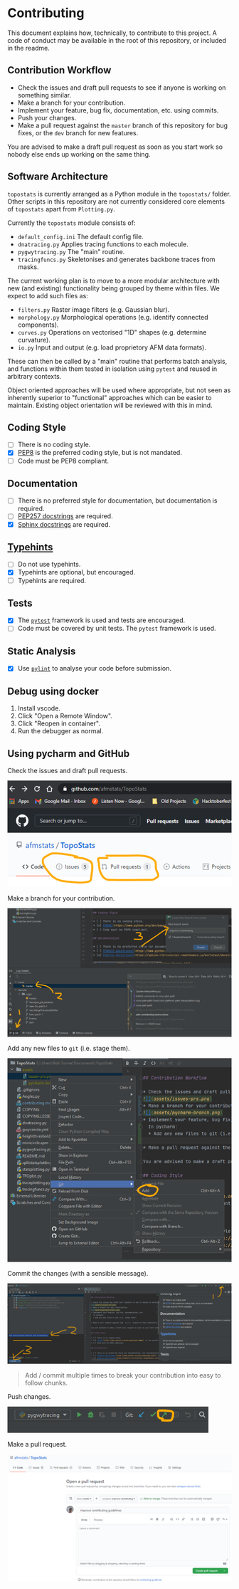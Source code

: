 # Contributing

This document explains how, technically, to contribute to this project. A code of conduct may be available in the root of this repository, or included in the readme.

## Contribution Workflow

* Check the issues and draft pull requests to see if anyone is working on something similar.
* Make a branch for your contribution.
* Implement your feature, bug fix, documentation, etc. using commits.
* Push your changes.
* Make a pull request against the `master` branch of this repository for bug fixes, or the `dev` branch for new features.

You are advised to make a draft pull request as soon as you start work so nobody else ends up working on the same thing.

## Software Architecture

`topostats` is currently arranged as a Python module in the `topostats/` folder. Other scripts in this repository are not currently considered core elements of `topostats` apart from `Plotting.py`.

Currently the `topostats` module consists of:

* `default_config.ini` The default config file.
* `dnatracing.py` Applies tracing functions to each molecule.
* `pygwytracing.py` The "main" routine.
* `tracingfuncs.py` Skeletonises and generates backbone traces from masks.

The current working plan is to move to a more modular architecture with new (and existing) functionality being grouped by theme within files. We expect to add such files as:

* `filters.py` Raster image filters (e.g. Gaussian blur).
* `morphology.py` Morphological operations (e.g. identify connected components).
* `curves.py` Operations on vectorised "1D" shapes (e.g. determine curvature).
* `io.py` Input and output (e.g. load proprietory AFM data formats).

These can then be called by a "main" routine that performs batch analysis, and functions within them tested in isolation using `pytest` and reused in arbitrary contexts.

Object oriented approaches will be used where appropriate, but not seen as inherently superior to "functional" approaches which can be easier to maintain. Existing object orientation will be reviewed with this in mind.

## Coding Style

* [ ] There is no coding style.
* [x] [PEP8](https://www.python.org/dev/peps/pep-0008/) is the preferred coding style, but is not mandated.
* [ ] Code must be PEP8 compliant.

## Documentation

* [ ] There is no preferred style for documentation, but documentation is required.
* [ ] [PEP257 docstrings](https://www.python.org/dev/peps/pep-0257/) are required.
* [x] [Sphinx docstrings](https://sphinx-rtd-tutorial.readthedocs.io/en/latest/docstrings.html) are required.

## [Typehints](https://docs.python.org/3/library/typing.html)

* [ ] Do not use typehints.
* [x] Typehints are optional, but encouraged.
* [ ] Typehints are required.

## Tests

* [x] The [`pytest`](https://docs.pytest.org/en/stable/) framework is used and tests are encouraged.
* [ ] Code must be covered by unit tests. The `pytest` framework is used.

## Static Analysis

* [x] Use [`pylint`](https://pypi.org/project/pylint/) to analyse your code before submission.

## Debug using docker

1. Install vscode.
2. Click "Open a Remote Window".
3. Click "Reopen in container".
4. Run the debugger as normal.


## Using pycharm and GitHub

Check the issues and draft pull requests.

![](assets/issues-prs.png)

Make a branch for your contribution.

![](assets/pycharm-branch.png)

Add any new files to `git` (i.e. stage them).

![](assets/stage.png)

Commit the changes (with a sensible message).

![](assets/commit.png)

> Add / commit multiple times to break your contribution into easy to follow chunks.

Push changes.

![](assets/push.png)

Make a pull request.

![](assets/pull-request.png)
